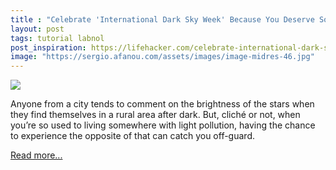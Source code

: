 ```yaml
---
title : "Celebrate 'International Dark Sky Week' Because You Deserve Some Wonder"
layout: post
tags: tutorial labnol
post_inspiration: https://lifehacker.com/celebrate-international-dark-sky-week-because-you-deser-1846631604
image: "https://sergio.afanou.com/assets/images/image-midres-46.jpg"
---
```


<img src="https://i.kinja-img.com/gawker-media/image/upload/s--muc682XU--/c_fit,fl_progressive,q_80,w_636/v5k4j1skankjzoy5ozg5.jpg" /><p>Anyone from a city tends to comment on the brightness of the stars when they find themselves in a rural area after dark. But, cliché or not, when you’re so used to living somewhere with light pollution, having the chance to experience the opposite of that can catch you off-guard.<br></p><p><a href="https://lifehacker.com/celebrate-international-dark-sky-week-because-you-deser-1846631604">Read more...</a></p>